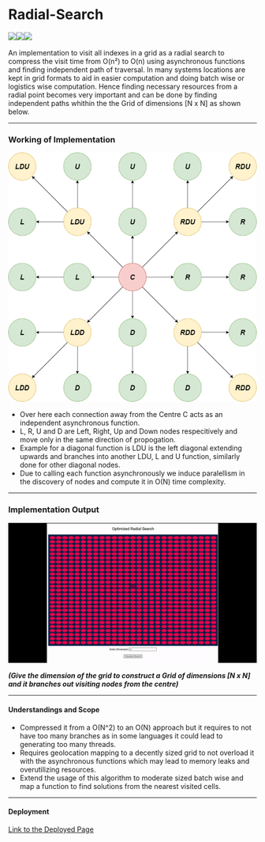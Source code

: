# Radial-Search

![](https://img.shields.io/badge/HTML5-E34F26?style=for-the-badge&logo=html5&logoColor=white)![](https://img.shields.io/badge/CSS3-1572B6?style=for-the-badge&logo=css3&logoColor=white)![](https://img.shields.io/badge/JavaScript-323330?style=for-the-badge&logo=javascript&logoColor=F7DF1E)

An implementation to visit all indexes in a grid as a radial search to compress the visit time from O(n²) to O(n) using asynchronous functions and finding independent path of traversal. In many systems locations are kept in grid formats to aid in easier computation and doing batch wise or logistics wise computation. Hence finding necessary resources from a radial point becomes very important and can be done by finding independent paths whithin the the Grid of dimensions [N x N] as shown below.
- - - -
### Working of Implementation

![](RSImages/branching.png)

* Over here each connection away from the Centre C acts as an independent asynchronous function.
* L, R, U and D are Left, Right, Up and Down nodes respecitively and move only in the same direction of propogation.
* Example for a diagonal function is LDU is the left diagonal extending upwards and branches into another LDU, L and U function, similarly done for other diagonal nodes.
* Due to calling each function asynchronously we induce paralellism in the discovery of nodes and compute it in O(N) time complexity.
- - - -
### Implementation Output

![](RSImages/RadialSearch.gif)

***(Give the dimension of the grid to construct a Grid of dimensions [N x N] and it branches out visiting nodes from the centre)*** 
- - - -
#### Understandings and Scope

* Compressed it from a O(N^2) to an O(N) approach but it requires to not have too many branches as in some languages it could lead to generating too many threads.
* Requires geolocation mapping to a decently sized grid to not overload it with the asynchronous functions which may lead to memory leaks and overutilizing resources.
* Extend the usage of this algorithm to moderate sized batch wise and map a function to find solutions from the nearest visited cells.
- - - -
#### Deployment
[Link to the Deployed Page](https://aabhijitha.github.io/Radial-Search/Grid.html)
